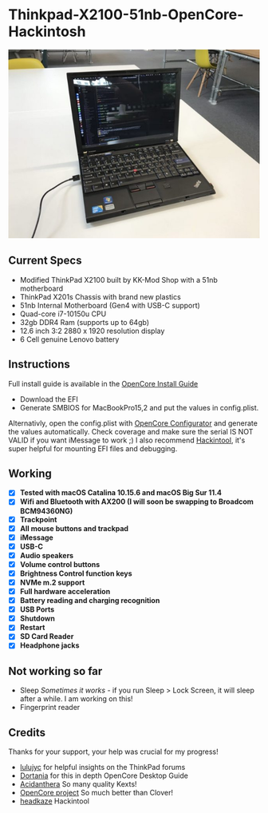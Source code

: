# Thinkpad-X2100-51nb-OpenCore-Hackintosh

![Thinkpad X2100 hackintosh OpenCore](/thinkpad-x2100.jpg)

## Current Specs

- Modified ThinkPad X2100 built by KK-Mod Shop with a 51nb motherboard 
- ThinkPad X201s Chassis with brand new plastics
- 51nb Internal Motherboard (Gen4 with USB-C support)
- Quad-core i7-10150u CPU
- 32gb DDR4 Ram (supports up to 64gb)
- 12.6 inch 3:2 2880 x 1920 resolution display
- 6 Cell genuine Lenovo battery

## Instructions

Full install guide is available in the [OpenCore Install Guide](https://dortania.github.io/OpenCore-Install-Guide/troubleshooting/extended/kernel-issues.html#stuck-on-eb-log-exitbs-start)

- Download the EFI
- Generate SMBIOS for MacBookPro15,2 and put the values in config.plist. 

Alternativly, open the config.plist with [OpenCore Configurator](https://github.com/notiflux/OpenCore-Configurator) and generate the values automatically. Check coverage and make sure the serial IS NOT VALID if you want iMessage to work ;) I also recommend [Hackintool](https://github.com/headkaze/Hackintool), it's super helpful for mounting EFI files and debugging.

## Working

- [x] **Tested with macOS Catalina 10.15.6 and macOS Big Sur 11.4**
- [x] **Wifi and Bluetooth with AX200 (I will soon be swapping to Broadcom BCM94360NG)**
- [x] **Trackpoint**
- [x] **All mouse buttons and trackpad**
- [x] **iMessage**
- [x] **USB-C**
- [x] **Audio speakers**
- [x] **Volume control buttons**
- [x] **Brightness Control function keys**
- [x] **NVMe m.2 support**
- [x] **Full hardware acceleration**
- [x] **Battery reading and charging recognition**
- [x] **USB Ports**
- [x] **Shutdown**
- [x] **Restart**
- [x] **SD Card Reader**
- [x] **Headphone jacks**

## Not working so far

- Sleep *Sometimes it works* - if you run Sleep > Lock Screen, it will sleep after a while. I am working on this!
- Fingerprint reader

## Credits

Thanks for your support, your help was crucial for my progress!

- [lulujyc](https://github.com/lulujyc/51nb-X210-Hackintosh) for helpful insights on the ThinkPad forums
- [Dortania](https://github.com/dortania) for this in depth OpenCore Desktop Guide
- [Acidanthera](https://github.com/acidanthera) So many quality Kexts!
- [OpenCore project](https://github.com/OpenCorePkg) So much better than Clover!
- [headkaze](https://github.com/headkaze) Hackintool
